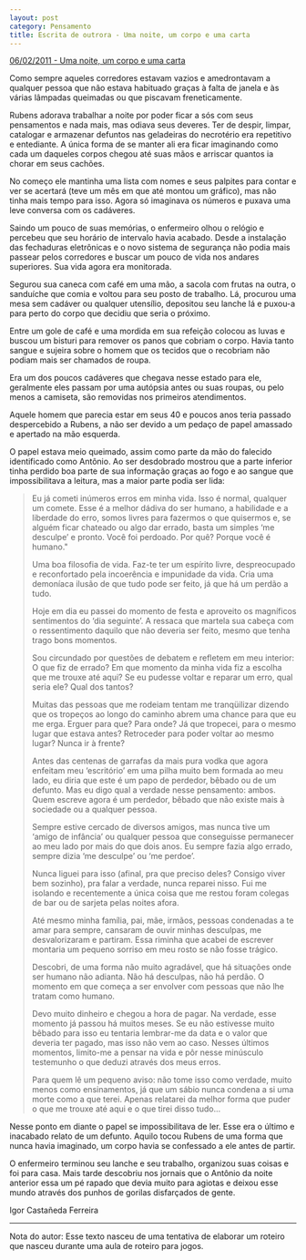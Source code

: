 ```yaml
---
layout: post
category: Pensamento
title: Escrita de outrora - Uma noite, um corpo e uma carta
---
```


[06/02/2011 - Uma noite, um corpo e uma carta](https://www.recantodasletras.com.br/causos/2775009)

Como sempre aqueles corredores estavam vazios e amedrontavam a qualquer pessoa que não estava habituado graças à falta de janela e às várias lâmpadas queimadas ou que piscavam freneticamente.

Rubens adorava trabalhar a noite por poder ficar a sós com seus pensamentos e nada mais, mas odiava seus deveres. Ter de despir, limpar, catalogar e armazenar defuntos nas geladeiras do necrotério era repetitivo e entediante. A única forma de se manter ali era ficar imaginando como cada um daqueles corpos chegou até suas mãos e arriscar quantos ia chorar em seus cachões.

No começo ele mantinha uma lista com nomes e seus palpites para contar e ver se acertará (teve um mês em que até montou um gráfico), mas não tinha mais tempo para isso. Agora só imaginava os números e puxava uma leve conversa com os cadáveres.

Saindo um pouco de suas memórias, o enfermeiro olhou o relógio e percebeu que seu horário de intervalo havia acabado. Desde a instalação das fechaduras eletrônicas e o novo sistema de segurança não podia mais passear pelos corredores e buscar um pouco de vida nos andares superiores. Sua vida agora era monitorada.

Segurou sua caneca com café em uma mão, a sacola com frutas na outra, o sanduíche que comia e voltou para seu posto de trabalho. Lá, procurou uma mesa sem cadáver ou qualquer utensílio, depositou seu lanche lá e puxou-a para perto do corpo que decidiu que seria o próximo.

Entre um gole de café e uma mordida em sua refeição colocou as luvas e buscou um bisturi para remover os panos que cobriam o corpo. Havia tanto sangue e sujeira sobre o homem que os tecidos que o recobriam não podiam mais ser chamados de roupa.

Era um dos poucos cadáveres que chegava nesse estado para ele, geralmente eles passam por uma autópsia antes ou suas roupas, ou pelo menos a camiseta, são removidas nos primeiros atendimentos.

Aquele homem que parecia estar em seus 40 e poucos anos teria passado despercebido a Rubens, a não ser devido a um pedaço de papel amassado e apertado na mão esquerda.

O papel estava meio queimado, assim como parte da mão do falecido identificado como Antônio. Ao ser desdobrado mostrou que a parte inferior tinha perdido boa parte de sua informação graças ao fogo e ao sangue que impossibilitava a leitura, mas a maior parte podia ser lida:

> Eu já cometi inúmeros erros em minha vida. Isso é normal, qualquer um comete. Esse é a melhor dádiva do ser humano, a habilidade e a liberdade do erro, somos livres para fazermos o que quisermos e, se alguém ficar chateado ou algo dar errado, basta um simples ‘me desculpe’ e pronto. Você foi perdoado. Por quê? Porque você é humano."
>
> Uma boa filosofia de vida. Faz-te ter um espírito livre, despreocupado e reconfortado pela incoerência e impunidade da vida. Cria uma demoníaca ilusão de que tudo pode ser feito, já que há um perdão a tudo.
>
> Hoje em dia eu passei do momento de festa e aproveito os magníficos sentimentos do ‘dia seguinte’. A ressaca que martela sua cabeça com o ressentimento daquilo que não deveria ser feito, mesmo que tenha trago bons momentos.
>
> Sou circundado por questões de debatem e refletem em meu interior: O que fiz de errado? Em que momento da minha vida fiz a escolha que me trouxe até aqui? Se eu pudesse voltar e reparar um erro, qual seria ele? Qual dos tantos?
>
> Muitas das pessoas que me rodeiam tentam me tranqüilizar dizendo que os tropeços ao longo do caminho abrem uma chance para que eu me erga. Erguer para que? Para onde? Já que tropecei, para o mesmo lugar que estava antes? Retroceder para poder voltar ao mesmo lugar? Nunca ir à frente?
>
> Antes das centenas de garrafas da mais pura vodka que agora enfeitam meu ‘escritório’ em uma pilha muito bem formada ao meu lado, eu diria que este é um papo de perdedor, bêbado ou de um defunto. Mas eu digo qual a verdade nesse pensamento: ambos. Quem escreve agora é um perdedor, bêbado que não existe mais à sociedade ou a qualquer pessoa.
>
> Sempre estive cercado de diversos amigos, mas nunca tive um ‘amigo de infância’ ou qualquer pessoa que conseguisse permanecer ao meu lado por mais do que dois anos. Eu sempre fazia algo errado, sempre dizia ‘me desculpe’ ou ‘me perdoe’.
>
> Nunca liguei para isso (afinal, pra que preciso deles? Consigo viver bem sozinho), pra falar a verdade, nunca reparei nisso. Fui me isolando e recentemente a única coisa que me restou foram colegas de bar ou de sarjeta pelas noites afora.
>
> Até mesmo minha família, pai, mãe, irmãos, pessoas condenadas a te amar para sempre, cansaram de ouvir minhas desculpas, me desvalorizaram e partiram. Essa riminha que acabei de escrever montaria um pequeno sorriso em meu rosto se não fosse trágico.
>
> Descobri, de uma forma não muito agradável, que há situações onde ser humano não adianta. Não há desculpas, não há perdão. O momento em que começa a ser envolver com pessoas que não lhe tratam como humano.
>
> Devo muito dinheiro e chegou a hora de pagar. Na verdade, esse momento já passou há muitos meses. Se eu não estivesse muito bêbado para isso eu tentaria lembrar-me da data e o valor que deveria ter pagado, mas isso não vem ao caso. Nesses últimos momentos, limito-me a pensar na vida e pôr nesse minúsculo testemunho o que deduzi através dos meus erros.
>
> Para quem lê um pequeno aviso: não tome isso como verdade, muito menos como ensinamentos, já que um sábio nunca condena a si uma morte como a que terei. Apenas relatarei da melhor forma que puder o que me trouxe até aqui e o que tirei disso tudo...

Nesse ponto em diante o papel se impossibilitava de ler. Esse era o último e inacabado relato de um defunto. Aquilo tocou Rubens de uma forma que nunca havia imaginado, um corpo havia se confessado a ele antes de partir.

O enfermeiro terminou seu lanche e seu trabalho, organizou suas coisas e foi para casa. Mais tarde descobriu nos jornais que o Antônio da noite anterior essa um pé rapado que devia muito para agiotas e deixou esse mundo através dos punhos de gorilas disfarçados de gente.

Igor Castañeda Ferreira

---

Nota do autor: Esse texto nasceu de uma tentativa de elaborar um roteiro que nasceu durante uma aula de roteiro para jogos.
